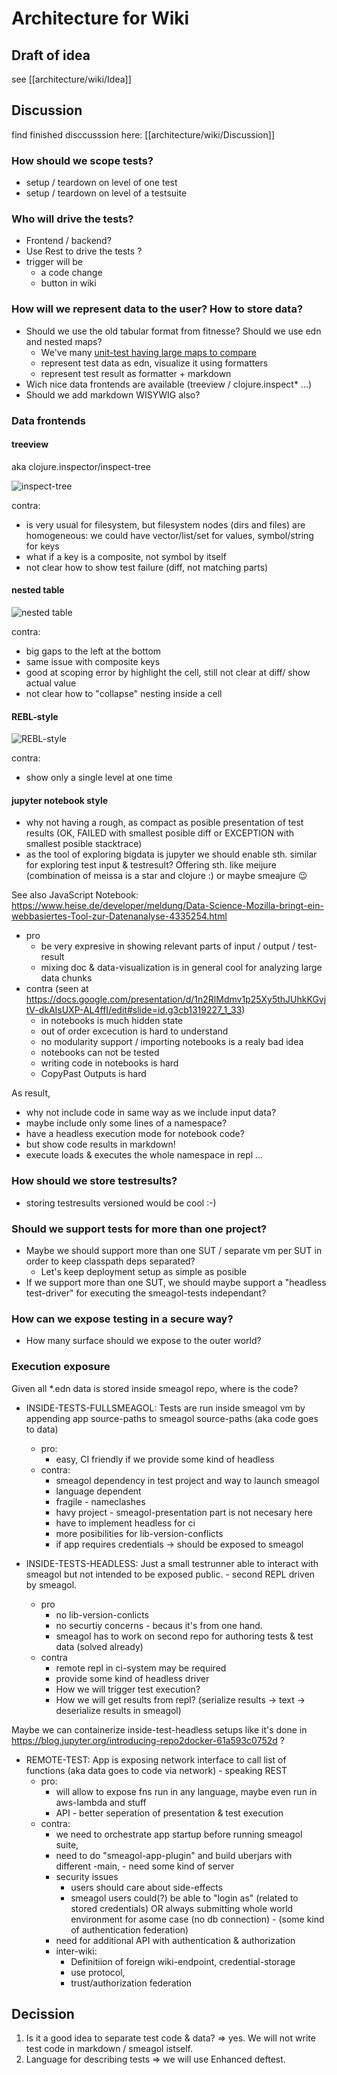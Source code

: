 # Architecture for Wiki

## Draft of idea
see [[architecture/wiki/Idea]]

## Discussion
find finished disccusssion here: [[architecture/wiki/Discussion]]

### How should we scope tests?
* setup / teardown on level of one test
* setup / teardown on level of a testsuite

### Who will drive the tests?
* Frontend / backend?
* Use Rest to drive the tests ?
* trigger will be
  * a code change
  * button in wiki

### How will we represent data to the user? How to store data?
* Should we use the old tabular format from fitnesse? Should we use edn and nested maps?
  * We've many [unit-test having large maps to compare](https://github.com/DomainDrivenArchitecture/dda-git-crate/blob/master/test/src/dda/pallet/dda_git_crate/domain_test.clj)
  * represent test data as edn, visualize it using formatters
  * represent test result as formatter + markdown
* Wich nice data frontends are available (treeview / clojure.inspect* ...)
* Should we add markdown WISYWIG also?

### Data frontends

#### treeview

aka clojure.inspector/inspect-tree

![inspect-tree](content/uploads/inspect-tree.png)

contra:

- is very usual for filesystem, but filesystem nodes (dirs and files) are homogeneous: we could have vector/list/set for values, symbol/string for keys
- what if a key is a composite, not symbol by itself
- not clear how to show test failure (diff, not matching parts)

#### nested table

![nested table](content/uploads/nested-table-data.jpg)

contra:

- big gaps to the left at the bottom
- same issue with composite keys
- good at scoping error by highlight the cell, still not clear at diff/ show actual value
- not clear how to "collapse" nesting inside a cell

#### REBL-style

![REBL-style](content/uploads/rebl.png)

contra:

- show only a single level at one time

#### jupyter notebook style
* why not having a rough, as compact as posible presentation of test results (OK, FAILED with smallest posible diff or EXCEPTION with smallest posible stacktrace)
* as the tool of exploring bigdata is jupyter we should enable sth. similar for exploring test input & testresult? Offering sth. like meijure (combination of meissa is a star and clojure :) or maybe smeajure 😉

See also JavaScript Notebook: https://www.heise.de/developer/meldung/Data-Science-Mozilla-bringt-ein-webbasiertes-Tool-zur-Datenanalyse-4335254.html

* pro
  * be very expresive in showing relevant parts of input / output / test-result
  * mixing doc & data-visualization is in general cool for analyzing large data chunks
* contra (seen at https://docs.google.com/presentation/d/1n2RlMdmv1p25Xy5thJUhkKGvjtV-dkAIsUXP-AL4ffI/edit#slide=id.g3cb1319227_1_33)
  * in notebooks is much hidden state
  * out of order excecution is hard to understand
  * no modularity support / importing notebooks is a realy bad idea
  * notebooks can not be tested
  * writing code in notebooks is hard
  * CopyPast Outputs is hard

As result, 
* why not include code in same way as we include input data?
* maybe include only some lines of a namespace?
* have a headless execution mode for notebook code?
* but show code results in markdown!
* execute loads & executes the whole namespace in repl ...

### How should we store testresults?
* storing testresults versioned would be cool :-)

### Should we support tests for more than one project?
* Maybe we should support more than one SUT / separate vm per SUT in order to keep classpath deps separated?
  * Let's keep deployment setup as simple as posible
* If we support more than one SUT, we should maybe support a "headless test-driver" for executing the smeagol-tests independant?

### How can we expose testing in a secure way?
* How many surface should we expose to the outer world?

### Execution exposure

Given all \*.edn data is stored inside smeagol repo, where is the code?

 * INSIDE-TESTS-FULLSMEAGOL: Tests are run inside smeagol vm by appending app source-paths to smeagol source-paths (aka code goes to data)
   * pro:
     * easy, CI friendly if we provide some kind of headless
   * contra:
     * smeagol dependency in test project and way to launch smeagol
     * language dependent
     * fragile - nameclashes
     * havy project - smeagol-presentation part is not necesary here
     * have to implement headless for ci
     * more posibilities for lib-version-conflicts
     * if app requires credentials -> should be exposed to smeagol

 * INSIDE-TESTS-HEADLESS: Just a small testrunner able to interact with smeagol but not intended to be exposed public. - second REPL driven by smeagol.
   * pro
     * no lib-version-conlicts
     * no securtiy concerns - becaus it's from one hand.
     * smeagol has to work on second repo for authoring tests & test data (solved already)
   * contra
     * remote repl in ci-system may be required
     * provide some kind of headless driver
     * How we will trigger test execution?
     * How we will get results from repl? (serialize results -> text -> deserialize results in smeagol)

Maybe we can containerize inside-test-headless setups like it's done in https://blog.jupyter.org/introducing-repo2docker-61a593c0752d ?


 * REMOTE-TEST: App is exposing network interface to call list of functions (aka data goes to code via network) - speaking REST
   * pro:
     * will allow to expose fns run in any language, maybe even run in aws-lambda and stuff
     * API - better seperation of presentation & test execution
   * contra:
     * we need to orchestrate app startup before running smeagol  suite,
     * need to do "smeagol-app-plugin" and build uberjars with different  -main,  - need some kind of server
     * security issues
       * users should care about side-effects
       * smeagol users could(?) be able to "login as" (related to stored credentials)  OR always submitting whole world environment for asome case (no db connection) - (some kind of authentication federation)
     * need for additional API with authentication & authorization
     * inter-wiki:
       * Definitiion of foreign wiki-endpoint, credential-storage
       * use protocol,
       * trust/authorization federation



## Decission
1. Is it a good idea to separate test code & data? => yes. We will not write test code in markdown / smeagol istself.
2. Language for describing tests => we will use Enhanced deftest.
